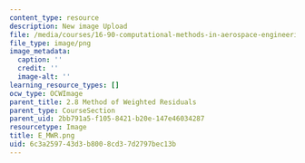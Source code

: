 ```yaml
---
content_type: resource
description: New image Upload
file: /media/courses/16-90-computational-methods-in-aerospace-engineering-spring-2014/6c3a259743d3b8008cd37d2797bec13b_E_MWR.png
file_type: image/png
image_metadata:
  caption: ''
  credit: ''
  image-alt: ''
learning_resource_types: []
ocw_type: OCWImage
parent_title: 2.8 Method of Weighted Residuals
parent_type: CourseSection
parent_uid: 2bb791a5-f105-8421-b20e-147e46034287
resourcetype: Image
title: E_MWR.png
uid: 6c3a2597-43d3-b800-8cd3-7d2797bec13b
---
```

